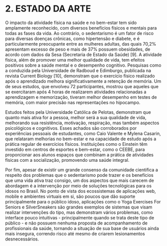 # 2. ESTADO DA ARTE

O impacto da atividade física na saúde e no bem-estar tem sido amplamente reconhecido, com diversos benefícios físicos e mentais para todas as fases da vida. Ao contrário, o sedentarismo é um fator de risco para diversas doenças crônicas, como hipertensão e diabete, e é particularmente preocupante entre as mulheres adultas, das quais 70,2% apresentam excesso de peso e mais de 37% possuem obesidades, de acordo com dados da Sesa (Secretaria de Estado da Saúde) [9].
A atividade física, além de promover uma melhor qualidade de vida, tem efeitos positivos sobre a saúde mental e o desempenho cognitivo. Pesquisas como a conduzida pela Universidade de Radboud e Edimburgo, publicada na revista Current Biology [10], demonstram que o exercício físico realizado após o aprendizado melhora significativamente a retenção de memória. Um de seus estudos, que envolveu 72 participantes, mostrou que aqueles que se exercitaram após 4 horas de realizarem atividades relacionadas a aprendizagem e memorização, tiveram melhor desempenho em testes de memória, com maior precisão nas representações no hipocampo.

Estudos feitos pela Universidade Católica de Pelotas, demonstram que quanto mais ativa for a pessoa, melhor será a sua qualidade de vida, melhorando sua resistência, motivação, respiração, mas também aspectos psicológicos e cognitivos.
Esses achados são corroborados por experiências pessoais de estudantes, como Caio Valente e Mylena Casarin, que relataram melhorias no bem-estar e na capacidade de estudo após a prática regular de exercícios físicos. Instituições como o Einstein têm investido em centros de esportes e bem-estar, como o CEEBE, para proporcionar aos alunos espaços que combinam a prática de atividades físicas com a socialização, promovendo uma saúde integral.

Por fim, apesar de existir um grande consenso da comunidade cientifica a respeito dos problemas que o sedentarismo pode trazer e os benefícios que uma vida ativa traz consigo, um dos aspectos que mais carecem de abordagem é a intervenção por meio de soluções tecnológicas para os idosos no Brasil. No ponto de vista dos ecossistemas de aplicações web, mobile e ambientes virtuais em si, são poucos que dão suporte principalmente para o público idoso, aplicações como o Yoga Exercises For Seniors e SilverSneakers são grandes exemplos de sistemas que visam realizar intervenções do tipo, mas demonstram vários problemas, como interface pouco intuitivas - principalmente quando se trata deste tipo de público - e não possuem nenhuma proposta de acompanhamento de profissionais da saúde, tornando a situação de sua base de usuários ainda mais insegura, correndo risco até mesmo de criarem lesionamentos desnecessários.
